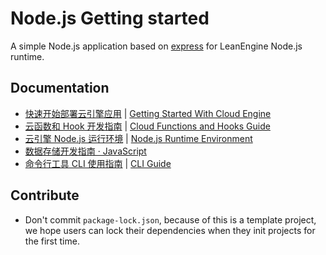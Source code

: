 # Node.js Getting started

A simple Node.js application based on [express] for LeanEngine Node.js runtime.

[express]: https://expressjs.com/

## Documentation

- [快速开始部署云引擎应用](https://docs.leancloud.cn/sdk/engine/deploy/getting-started/) | [Getting Started With Cloud Engine](https://docs.leancloud.cn/en/sdk/engine/deploy/getting-started/)
- [云函数和 Hook 开发指南](https://docs.leancloud.cn/sdk/engine/functions/guides/) | [Cloud Functions and Hooks Guide](https://docs.leancloud.cn/en/sdk/engine/functions/guides/)
- [云引擎 Node.js 运行环境](https://docs.leancloud.cn/sdk/engine/deploy/nodejs/) | [Node.js Runtime Environment](https://docs.leancloud.cn/en/sdk/engine/deploy/nodejs/)
- [数据存储开发指南 · JavaScript](https://docs.leancloud.cn/sdk/storage/guide/js/)
- [命令行工具 CLI 使用指南](https://docs.leancloud.cn/sdk/engine/cli/) | [CLI Guide](https://docs.leancloud.cn/en/sdk/engine/cli/)

## Contribute

- Don't commit `package-lock.json`, because of this is a template project, we hope users can lock their dependencies when they init projects for the first time.
